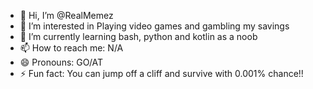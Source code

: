 - 👋 Hi, I’m @RealMemez
- 👀 I’m interested in Playing video games and gambling my savings
- 🌱 I’m currently learning bash, python and kotlin as a noob
- 📫 How to reach me: N/A
- 😄 Pronouns: GO/AT
- ⚡ Fun fact: You can jump off a cliff and survive with 0.001% chance!!

